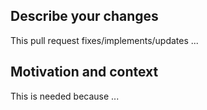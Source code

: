 <!-- Make sure you have read CONTRIBUTING.md before submitting a pull request. -->
## Describe your changes

This pull request fixes/implements/updates ...

## Motivation and context

This is needed because ...